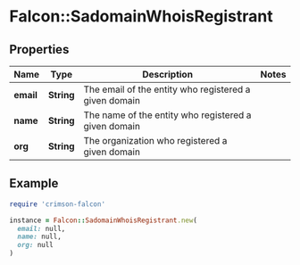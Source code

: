 # Falcon::SadomainWhoisRegistrant

## Properties

| Name | Type | Description | Notes |
| ---- | ---- | ----------- | ----- |
| **email** | **String** | The email of the entity who registered a given domain |  |
| **name** | **String** | The name of the entity who registered a given domain |  |
| **org** | **String** | The organization who registered a given domain |  |

## Example

```ruby
require 'crimson-falcon'

instance = Falcon::SadomainWhoisRegistrant.new(
  email: null,
  name: null,
  org: null
)
```

